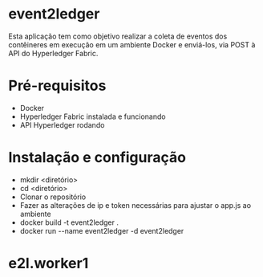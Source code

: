 # event2ledger
Esta aplicação tem como objetivo realizar a coleta de eventos dos contêineres em execução em um ambiente Docker e enviá-los, via POST à API do Hyperledger Fabric.

# Pré-requisitos
- Docker
- Hyperledger Fabric instalada e funcionando
- API Hyperledger rodando

# Instalação e configuração
- mkdir <diretório>
- cd <diretório>
- Clonar o repositório
- Fazer as alterações de ip e token necessárias para ajustar o app.js ao ambiente
- docker build -t event2ledger .
- docker run --name event2ledger -d event2ledger

# e2l.worker1
